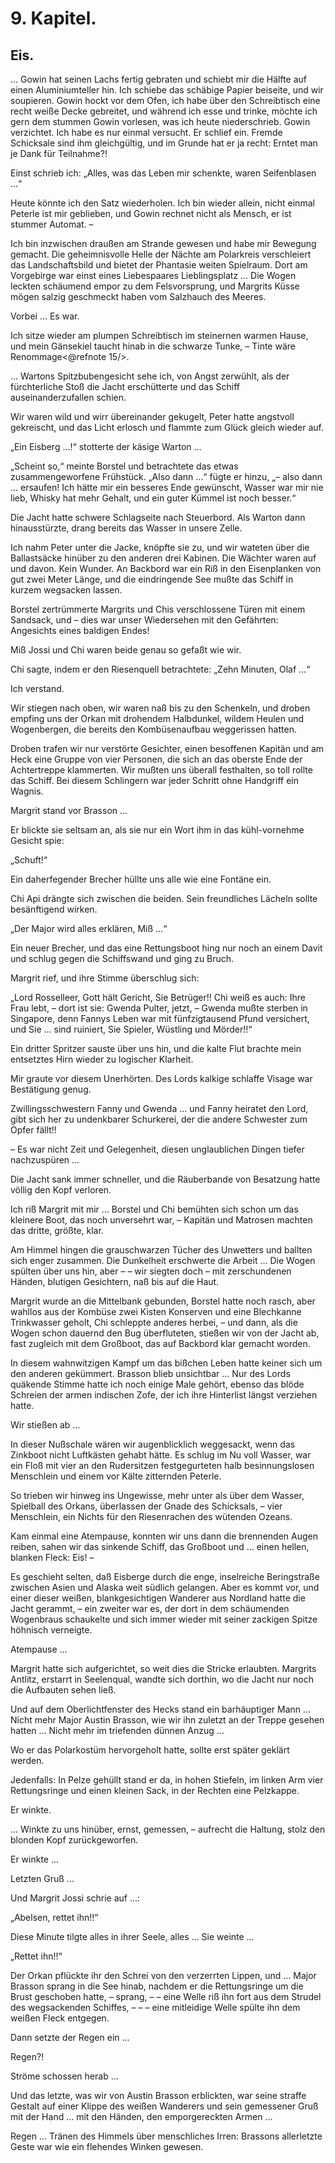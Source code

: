 9\. Kapitel.
============
Eis.
----

… Gowin hat seinen Lachs fertig gebraten und schiebt mir die Hälfte auf einen
Aluminiumteller hin. Ich schiebe das schäbige Papier beiseite, und wir
soupieren. Gowin hockt vor dem Ofen, ich habe über den Schreibtisch eine recht
weiße Decke gebreitet, und während ich esse und trinke, möchte ich gern dem
stummen Gowin vorlesen, was ich heute niederschrieb. Gowin verzichtet. Ich habe
es nur einmal versucht. Er schlief ein. Fremde Schicksale sind ihm
gleichgültig, und im Grunde hat er ja recht: Erntet man je Dank für Teilnahme?!

Einst schrieb ich: „Alles, was das Leben mir schenkte, waren Seifenblasen …“

Heute könnte ich den Satz wiederholen. Ich bin wieder allein, nicht einmal
Peterle ist mir geblieben, und Gowin rechnet nicht als Mensch, er ist stummer
Automat. –

Ich bin inzwischen draußen am Strande gewesen und habe mir Bewegung gemacht.
Die geheimnisvolle Helle der Nächte am Polarkreis verschleiert das
Landschaftsbild und bietet der Phantasie weiten Spielraum. Dort am Vorgebirge
war einst eines Liebespaares Lieblingsplatz … Die Wogen leckten schäumend empor
zu dem Felsvorsprung, und Margrits Küsse mögen salzig geschmeckt haben vom
Salzhauch des Meeres.

Vorbei … Es war.

Ich sitze wieder am plumpen Schreibtisch im steinernen warmen Hause, und mein
Gänsekiel taucht hinab in die schwarze Tunke, – Tinte wäre Renommage<@refnote 15/>.

… Wartons Spitzbubengesicht sehe ich, von Angst zerwühlt, als der fürchterliche
Stoß die Jacht erschütterte und das Schiff auseinanderzufallen schien.

Wir waren wild und wirr übereinander gekugelt, Peter hatte angstvoll
gekreischt, und das Licht erlosch und flammte zum Glück gleich wieder auf.

„Ein Eisberg …!“ stotterte der käsige Warton …

„Scheint so,“ meinte Borstel und betrachtete das etwas zusammengeworfene
Frühstück. „Also dann …“ fügte er hinzu, „– also dann … ersaufen! Ich hätte mir
ein besseres Ende gewünscht, Wasser war mir nie lieb, Whisky hat mehr Gehalt,
und ein guter Kümmel ist noch besser.“

Die Jacht hatte schwere Schlagseite nach Steuerbord. Als Warton dann
hinausstürzte, drang bereits das Wasser in unsere Zelle.

Ich nahm Peter unter die Jacke, knöpfte sie zu, und wir wateten über die
Ballastsäcke hinüber zu den anderen drei Kabinen. Die Wächter waren auf und
davon. Kein Wunder. An Backbord war ein Riß in den Eisenplanken von gut zwei
Meter Länge, und die eindringende See mußte das Schiff in kurzem wegsacken
lassen.

Borstel zertrümmerte Margrits und Chis verschlossene Türen mit einem Sandsack,
und – dies war unser Wiedersehen mit den Gefährten: Angesichts eines baldigen
Endes!

Miß Jossi und Chi waren beide genau so gefaßt wie wir.

Chi sagte, indem er den Riesenquell betrachtete: „Zehn Minuten, Olaf …“

Ich verstand.

Wir stiegen nach oben, wir waren naß bis zu den Schenkeln, und droben empfing
uns der Orkan mit drohendem Halbdunkel, wildem Heulen und Wogenbergen, die
bereits den Kombüsenaufbau weggerissen hatten.

Droben trafen wir nur verstörte Gesichter, einen besoffenen Kapitän und am Heck
eine Gruppe von vier Personen, die sich an das oberste Ende der Achtertreppe
klammerten. Wir mußten uns überall festhalten, so toll rollte das Schiff. Bei
diesem Schlingern war jeder Schritt ohne Handgriff ein Wagnis.

Margrit stand vor Brasson …

Er blickte sie seltsam an, als sie nur ein Wort ihm in das kühl-vornehme
Gesicht spie:

„Schuft!“

Ein daherfegender Brecher hüllte uns alle wie eine Fontäne ein.

Chi Api drängte sich zwischen die beiden. Sein freundliches Lächeln sollte
besänftigend wirken.

„Der Major wird alles erklären, Miß …“

Ein neuer Brecher, und das eine Rettungsboot hing nur noch an einem Davit und
schlug gegen die Schiffswand und ging zu Bruch.

Margrit rief, und ihre Stimme überschlug sich:

„Lord Rosselleer, Gott hält Gericht, Sie Betrüger!! Chi weiß es auch: Ihre Frau
lebt, – dort ist sie: Gwenda Pulter, jetzt, – Gwenda mußte sterben in
Singapore, denn Fannys Leben war mit fünfzigtausend Pfund versichert, und Sie …
sind ruiniert, Sie Spieler, Wüstling und Mörder!!“

Ein dritter Spritzer sauste über uns hin, und die kalte Flut brachte mein
entsetztes Hirn wieder zu logischer Klarheit.

Mir graute vor diesem Unerhörten. Des Lords kalkige schlaffe Visage war
Bestätigung genug.

Zwillingsschwestern Fanny und Gwenda … und Fanny heiratet den Lord, gibt sich
her zu undenkbarer Schurkerei, der die andere Schwester zum Opfer fällt!!

– Es war nicht Zeit und Gelegenheit, diesen unglaublichen Dingen tiefer
nachzuspüren …

Die Jacht sank immer schneller, und die Räuberbande von Besatzung hatte völlig
den Kopf verloren.

Ich riß Margrit mit mir … Borstel und Chi bemühten sich schon um das kleinere
Boot, das noch unversehrt war, – Kapitän und Matrosen machten das dritte,
größte, klar.

Am Himmel hingen die grauschwarzen Tücher des Unwetters und ballten sich enger
zusammen. Die Dunkelheit erschwerte die Arbeit … Die Wogen spülten über uns
hin, aber – – wir siegten doch – mit zerschundenen Händen, blutigen Gesichtern,
naß bis auf die Haut.

Margrit wurde an die Mittelbank gebunden, Borstel hatte noch rasch, aber
wahllos aus der Kombüse zwei Kisten Konserven und eine Blechkanne Trinkwasser
geholt, Chi schleppte anderes herbei, – und dann, als die Wogen schon dauernd
den Bug überfluteten, stießen wir von der Jacht ab, fast zugleich mit dem
Großboot, das auf Backbord klar gemacht worden.

In diesem wahnwitzigen Kampf um das bißchen Leben hatte keiner sich um den
anderen gekümmert. Brasson blieb unsichtbar … Nur des Lords quäkende Stimme
hatte ich noch einige Male gehört, ebenso das blöde Schreien der armen
indischen Zofe, der ich ihre Hinterlist längst verziehen hatte.

Wir stießen ab …

In dieser Nußschale wären wir augenblicklich weggesackt, wenn das Zinkboot
nicht Luftkästen gehabt hätte. Es schlug im Nu voll Wasser, war ein Floß mit
vier an den Rudersitzen festgegurteten halb besinnungslosen Menschlein und
einem vor Kälte zitternden Peterle.

So trieben wir hinweg ins Ungewisse, mehr unter als über dem Wasser, Spielball
des Orkans, überlassen der Gnade des Schicksals, – vier Menschlein, ein Nichts
für den Riesenrachen des wütenden Ozeans.

Kam einmal eine Atempause, konnten wir uns dann die brennenden Augen reiben,
sahen wir das sinkende Schiff, das Großboot und … einen hellen, blanken Fleck:
Eis! –

Es geschieht selten, daß Eisberge durch die enge, inselreiche Beringstraße
zwischen Asien und Alaska weit südlich gelangen. Aber es kommt vor, und einer
dieser weißen, blankgesichtigen Wanderer aus Nordland hatte die Jacht gerammt,
– ein zweiter war es, der dort in dem schäumenden Wogenbraus schaukelte und
sich immer wieder mit seiner zackigen Spitze höhnisch verneigte.

Atempause …

Margrit hatte sich aufgerichtet, so weit dies die Stricke erlaubten. Margrits
Antlitz, erstarrt in Seelenqual, wandte sich dorthin, wo die Jacht nur noch die
Aufbauten sehen ließ.

Und auf dem Oberlichtfenster des Hecks stand ein barhäuptiger Mann … Nicht mehr
Major Austin Brasson, wie wir ihn zuletzt an der Treppe gesehen hatten … Nicht
mehr im triefenden dünnen Anzug …

Wo er das Polarkostüm hervorgeholt hatte, sollte erst später geklärt werden.

Jedenfalls: In Pelze gehüllt stand er da, in hohen Stiefeln, im linken Arm vier
Rettungsringe und einen kleinen Sack, in der Rechten eine Pelzkappe.

Er winkte.

… Winkte zu uns hinüber, ernst, gemessen, – aufrecht die Haltung, stolz den
blonden Kopf zurückgeworfen.

Er winkte …

Letzten Gruß …

Und Margrit Jossi schrie auf …:

„Abelsen, rettet ihn!!“

Diese Minute tilgte alles in ihrer Seele, alles … Sie weinte …

„Rettet ihn!!“

Der Orkan pflückte ihr den Schrei von den verzerrten Lippen, und … Major
Brasson sprang in die See hinab, nachdem er die Rettungsringe um die Brust
geschoben hatte, – sprang, – – eine Welle riß ihn fort aus dem Strudel des
wegsackenden Schiffes, – – – eine mitleidige Welle spülte ihn dem weißen Fleck
entgegen.

Dann setzte der Regen ein …

Regen?!

Ströme schossen herab …

Und das letzte, was wir von Austin Brasson erblickten, war seine straffe
Gestalt auf einer Klippe des weißen Wanderers und sein gemessener Gruß mit der
Hand … mit den Händen, den emporgereckten Armen …

Regen … Tränen des Himmels über menschliches Irren: Brassons allerletzte Geste
war wie ein flehendes Winken gewesen.


